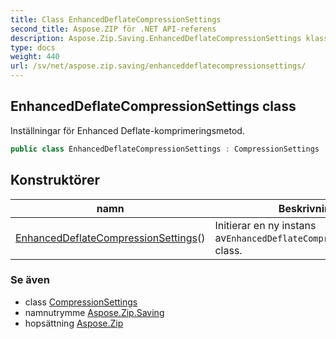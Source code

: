 ```yaml
---
title: Class EnhancedDeflateCompressionSettings
second_title: Aspose.ZIP för .NET API-referens
description: Aspose.Zip.Saving.EnhancedDeflateCompressionSettings klass. Inställningar för Enhanced Deflatekomprimeringsmetod.
type: docs
weight: 440
url: /sv/net/aspose.zip.saving/enhanceddeflatecompressionsettings/
---
```

## EnhancedDeflateCompressionSettings class

Inställningar för Enhanced Deflate-komprimeringsmetod.

```csharp
public class EnhancedDeflateCompressionSettings : CompressionSettings
```

## Konstruktörer

| namn | Beskrivning |
| --- | --- |
| [EnhancedDeflateCompressionSettings](enhanceddeflatecompressionsettings/)() | Initierar en ny instans av`EnhancedDeflateCompressionSettings` class. |

### Se även

* class [CompressionSettings](../compressionsettings/)
* namnutrymme [Aspose.Zip.Saving](../../aspose.zip.saving/)
* hopsättning [Aspose.Zip](../../)


